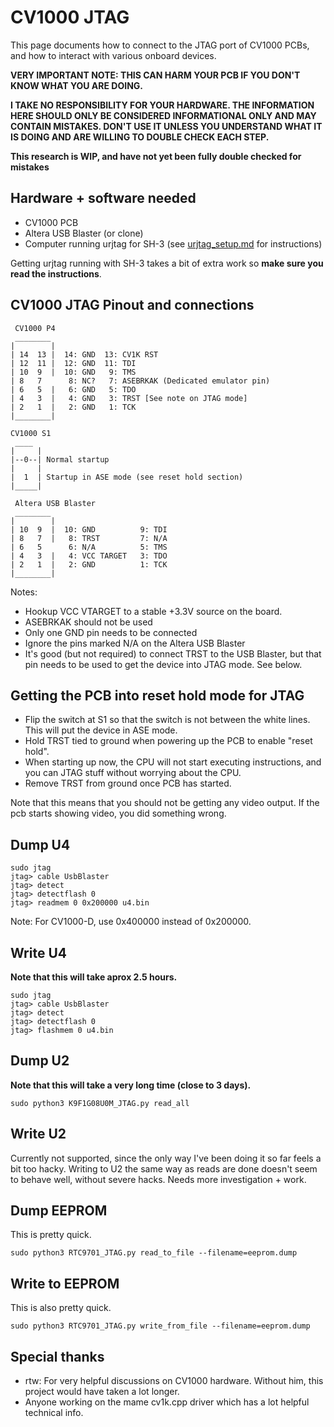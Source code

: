 # CV1000 JTAG

This page documents how to connect to the JTAG port of CV1000 PCBs, and how to interact with various onboard devices.

**VERY IMPORTANT NOTE: THIS CAN HARM YOUR PCB IF YOU DON'T KNOW WHAT YOU ARE DOING.**

**I TAKE NO RESPONSIBILITY FOR YOUR HARDWARE. THE INFORMATION HERE SHOULD ONLY BE CONSIDERED INFORMATIONAL ONLY AND MAY CONTAIN MISTAKES. DON'T USE IT UNLESS YOU UNDERSTAND WHAT IT IS DOING AND ARE WILLING TO DOUBLE CHECK EACH STEP.**

**This research is WIP, and have not yet been fully double checked for mistakes**

## Hardware + software needed

- CV1000 PCB
- Altera USB Blaster (or clone)
- Computer running urjtag for SH-3 (see [urjtag_setup.md](urjtag_setup.md) for instructions)

Getting urjtag running with SH-3 takes a bit of extra work so **make sure you read the instructions**.

## CV1000 JTAG Pinout and connections

```
 CV1000 P4
 ________
|        |
| 14  13 |  14: GND  13: CV1K RST
| 12  11 |  12: GND  11: TDI
| 10  9  |  10: GND   9: TMS
| 8   7      8: NC?   7: ASEBRKAK (Dedicated emulator pin)
| 6   5  |   6: GND   5: TDO
| 4   3  |   4: GND   3: TRST [See note on JTAG mode]
| 2   1  |   2: GND   1: TCK
|________|

CV1000 S1
 ____
|     |
|--0--| Normal startup
|     |
|  1  | Startup in ASE mode (see reset hold section)
|_____|
```

```
 Altera USB Blaster
 ________
|        |
| 10  9  |  10: GND          9: TDI
| 8   7  |   8: TRST         7: N/A
| 6   5      6: N/A          5: TMS
| 4   3  |   4: VCC TARGET   3: TDO
| 2   1  |   2: GND          1: TCK
|________|
```

Notes:
- Hookup VCC VTARGET to a stable +3.3V source on the board.
- ASEBRKAK should not be used
- Only one GND pin needs to be connected
- Ignore the pins marked N/A on the Altera USB Blaster
- It's good (but not required) to connect TRST to the USB Blaster,  but that pin needs to be used to get the device into JTAG mode. See below.

## Getting the PCB into reset hold mode for JTAG

- Flip the switch at S1 so that the switch is not between the white lines. This will put the device in ASE mode.
- Hold TRST tied to ground when powering up the PCB to enable "reset hold".
- When starting up now, the CPU will not start executing instructions, and you can JTAG stuff without worrying about the CPU.
- Remove TRST from ground once PCB has started.

Note that this means that you should not be getting any video output. If the pcb starts showing video, you did something wrong.

## Dump U4

```
sudo jtag
jtag> cable UsbBlaster
jtag> detect
jtag> detectflash 0
jtag> readmem 0 0x200000 u4.bin
```

Note: For CV1000-D, use 0x400000 instead of 0x200000.

## Write U4

**Note that this will take aprox 2.5 hours.**

```
sudo jtag
jtag> cable UsbBlaster
jtag> detect
jtag> detectflash 0
jtag> flashmem 0 u4.bin
```

## Dump U2

**Note that this will take a very long time (close to 3 days).**

```
sudo python3 K9F1G08U0M_JTAG.py read_all
```

## Write U2

Currently not supported, since the only way I've been doing it so far feels a bit too hacky. Writing to U2 the same way as reads are done doesn't seem to behave well, without severe hacks. Needs more investigation + work.

## Dump EEPROM

This is pretty quick.

```
sudo python3 RTC9701_JTAG.py read_to_file --filename=eeprom.dump
```

## Write to EEPROM 

This is also pretty quick.

```
sudo python3 RTC9701_JTAG.py write_from_file --filename=eeprom.dump
```

## Special thanks

- rtw: For very helpful discussions on CV1000 hardware. Without him, this project would have taken a lot longer.
- Anyone working on the mame cv1k.cpp driver which has a lot helpful technical info.
